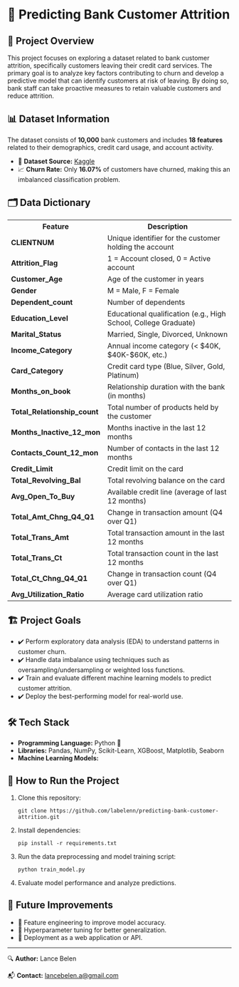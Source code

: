 
<h1>🏦 Predicting Bank Customer Attrition</h1>

<h2>📌 Project Overview</h2>
<p>This project focuses on exploring a dataset related to bank customer attrition, specifically customers leaving their credit card services. The primary goal is to analyze key factors contributing to churn and develop a predictive model that can identify customers at risk of leaving. By doing so, bank staff can take proactive measures to retain valuable customers and reduce attrition.</p>

<h2>📊 Dataset Information</h2>
<p>The dataset consists of <strong>10,000</strong> bank customers and includes <strong>18 features</strong> related to their demographics, credit card usage, and account activity.</p>
<ul>
    <li>🔗 <strong>Dataset Source:</strong> <a href="https://www.kaggle.com/datasets/whenamancodes/credit-card-customers-prediction">Kaggle</a></li>
    <li>📈 <strong>Churn Rate:</strong> Only <strong>16.07%</strong> of customers have churned, making this an imbalanced classification problem.</li>
</ul>

<h2>🗂 Data Dictionary</h2>
<table>
    <tr>
        <th>Feature</th>
        <th>Description</th>
    </tr>
    <tr><td><strong>CLIENTNUM</strong></td><td>Unique identifier for the customer holding the account</td></tr>
    <tr><td><strong>Attrition_Flag</strong></td><td>1 = Account closed, 0 = Active account</td></tr>
    <tr><td><strong>Customer_Age</strong></td><td>Age of the customer in years</td></tr>
    <tr><td><strong>Gender</strong></td><td>M = Male, F = Female</td></tr>
    <tr><td><strong>Dependent_count</strong></td><td>Number of dependents</td></tr>
    <tr><td><strong>Education_Level</strong></td><td>Educational qualification (e.g., High School, College Graduate)</td></tr>
    <tr><td><strong>Marital_Status</strong></td><td>Married, Single, Divorced, Unknown</td></tr>
    <tr><td><strong>Income_Category</strong></td><td>Annual income category (&lt; $40K, $40K-$60K, etc.)</td></tr>
    <tr><td><strong>Card_Category</strong></td><td>Credit card type (Blue, Silver, Gold, Platinum)</td></tr>
    <tr><td><strong>Months_on_book</strong></td><td>Relationship duration with the bank (in months)</td></tr>
    <tr><td><strong>Total_Relationship_count</strong></td><td>Total number of products held by the customer</td></tr>
    <tr><td><strong>Months_Inactive_12_mon</strong></td><td>Months inactive in the last 12 months</td></tr>
    <tr><td><strong>Contacts_Count_12_mon</strong></td><td>Number of contacts in the last 12 months</td></tr>
    <tr><td><strong>Credit_Limit</strong></td><td>Credit limit on the card</td></tr>
    <tr><td><strong>Total_Revolving_Bal</strong></td><td>Total revolving balance on the card</td></tr>
    <tr><td><strong>Avg_Open_To_Buy</strong></td><td>Available credit line (average of last 12 months)</td></tr>
    <tr><td><strong>Total_Amt_Chng_Q4_Q1</strong></td><td>Change in transaction amount (Q4 over Q1)</td></tr>
    <tr><td><strong>Total_Trans_Amt</strong></td><td>Total transaction amount in the last 12 months</td></tr>
    <tr><td><strong>Total_Trans_Ct</strong></td><td>Total transaction count in the last 12 months</td></tr>
    <tr><td><strong>Total_Ct_Chng_Q4_Q1</strong></td><td>Change in transaction count (Q4 over Q1)</td></tr>
    <tr><td><strong>Avg_Utilization_Ratio</strong></td><td>Average card utilization ratio</td></tr>
</table>

<h2>🏗 Project Goals</h2>
<ul>
    <li>✔️ Perform exploratory data analysis (EDA) to understand patterns in customer churn.</li>
    <li>✔️ Handle data imbalance using techniques such as oversampling/undersampling or weighted loss functions.</li>
    <li>✔️ Train and evaluate different machine learning models to predict customer attrition.</li>
    <li>✔️ Deploy the best-performing model for real-world use.</li>
</ul>

<h2>🛠 Tech Stack</h2>
<ul>
    <li><strong>Programming Language:</strong> Python 🐍</li>
    <li><strong>Libraries:</strong> Pandas, NumPy, Scikit-Learn, XGBoost, Matplotlib, Seaborn</li>
    <li><strong>Machine Learning Models:</strong></li>
</ul>

<h2>🚀 How to Run the Project</h2>
<ol>
    <li>Clone this repository:</li>
    <pre><code>git clone https://github.com/labelenn/predicting-bank-customer-attrition.git</code></pre>
    <li>Install dependencies:</li>
    <pre><code>pip install -r requirements.txt</code></pre>
    <li>Run the data preprocessing and model training script:</li>
    <pre><code>python train_model.py</code></pre>
    <li>Evaluate model performance and analyze predictions.</li>
</ol>

<h2>📌 Future Improvements</h2>
<ul>
    <li>🔹 Feature engineering to improve model accuracy.</li>
    <li>🔹 Hyperparameter tuning for better generalization.</li>
    <li>🔹 Deployment as a web application or API.</li>
</ul>

<hr>
<p>🔍 <strong>Author:</strong> Lance Belen</p>
<p>📬 <strong>Contact:</strong> <a href="mailto:lancebelen.a@gmail.com">lancebelen.a@gmail.com</a></p>